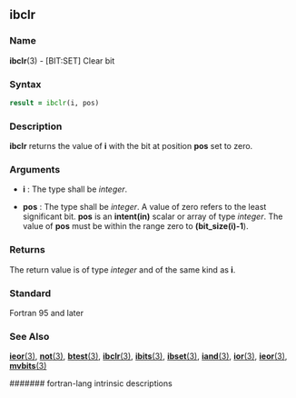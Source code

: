 ## ibclr
### __Name__

__ibclr__(3) - \[BIT:SET\] Clear bit


### __Syntax__
```fortran
result = ibclr(i, pos)
```
### __Description__

__ibclr__ returns the value of __i__ with the bit at position __pos__ set to zero.

### __Arguments__

  - __i__
    : The type shall be _integer_.

  - __pos__
    : The type shall be _integer_. A value of zero refers to the least
    significant bit. __pos__ is an __intent(in)__ scalar or array of type
    _integer_. The value of __pos__ must be within the range zero to
    __(bit\_size(i)-1__).

### __Returns__

The return value is of type _integer_ and of the same kind as __i__.

### __Standard__

Fortran 95 and later

### __See Also__

[__ieor__(3)](IEOR), 
[__not__(3)](NOT),
[__btest__(3)](BTEST),
[__ibclr__(3)](IBCLR),
[__ibits__(3)](IBITS),
[__ibset__(3)](IBSET),
[__iand__(3)](IAND),
[__ior__(3)](IOR),
[__ieor__(3)](IEOR),
[__mvbits__(3)](MVBITS)

####### fortran-lang intrinsic descriptions
